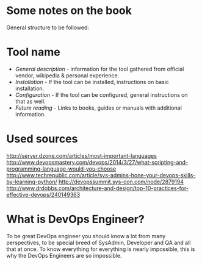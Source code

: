 # Some notes on the book

General structure to be followed:

# Tool name
* *General description* - information for the tool gathered from official vendor, wikipedia & personal experience.
* *Installation* - If the tool can be installed, instructions on basic installation.
* *Configuration* - If the tool can be configured, general instructions on that as well.
* *Future reading* - Links to books, guides or manuals with additional information.


# Used sources
http://server.dzone.com/articles/most-important-languages
http://www.devopsmastery.com/devops/2014/3/27/what-scripting-and-programming-language-would-you-choose
http://www.techrepublic.com/article/sys-admins-hone-your-devops-skills-by-learning-python/
http://devopssummit.sys-con.com/node/2879194
http://www.drdobbs.com/architecture-and-design/top-10-practices-for-effective-devops/240149363

# What is DevOps Engineer?

To be great DevOps engineer you should know a lot from many perspectives, to be special breed of SysAdmin, Developer and QA and all that at once.
To know everything for everything is nearly impossible, this is why the DevOps Engineers are so impossible.